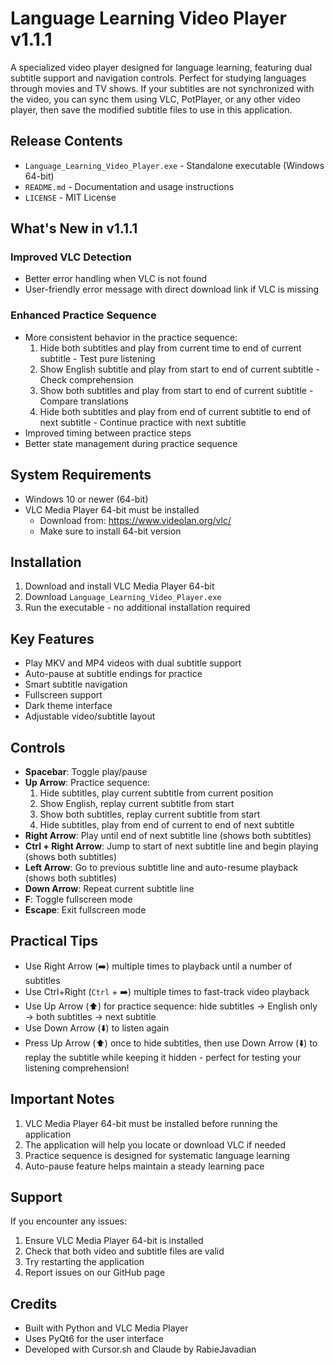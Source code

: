 # Language Learning Video Player v1.1.1

A specialized video player designed for language learning, featuring dual subtitle support and navigation controls. Perfect for studying languages through movies and TV shows. 
If your subtitles are not synchronized with the video, you can sync them using VLC, PotPlayer, or any other video player, then save the modified subtitle files to use in this application.

## Release Contents
- `Language_Learning_Video_Player.exe` - Standalone executable (Windows 64-bit)
- `README.md` - Documentation and usage instructions
- `LICENSE` - MIT License

## What's New in v1.1.1

### Improved VLC Detection
- Better error handling when VLC is not found
- User-friendly error message with direct download link if VLC is missing

### Enhanced Practice Sequence
- More consistent behavior in the practice sequence:
  1. Hide both subtitles and play from current time to end of current subtitle - Test pure listening
  2. Show English subtitle and play from start to end of current subtitle - Check comprehension
  3. Show both subtitles and play from start to end of current subtitle - Compare translations
  4. Hide both subtitles and play from end of current subtitle to end of next subtitle - Continue practice with next subtitle
- Improved timing between practice steps
- Better state management during practice sequence

## System Requirements
- Windows 10 or newer (64-bit)
- VLC Media Player 64-bit must be installed
  - Download from: https://www.videolan.org/vlc/
  - Make sure to install 64-bit version

## Installation
1. Download and install VLC Media Player 64-bit
2. Download `Language_Learning_Video_Player.exe`
3. Run the executable - no additional installation required

## Key Features
- Play MKV and MP4 videos with dual subtitle support
- Auto-pause at subtitle endings for practice
- Smart subtitle navigation
- Fullscreen support
- Dark theme interface
- Adjustable video/subtitle layout

## Controls
- **Spacebar**: Toggle play/pause
- **Up Arrow**: Practice sequence:
  1. Hide subtitles, play current subtitle from current position
  2. Show English, replay current subtitle from start
  3. Show both subtitles, replay current subtitle from start
  4. Hide subtitles, play from end of current to end of next subtitle
- **Right Arrow**: Play until end of next subtitle line (shows both subtitles)
- **Ctrl + Right Arrow**: Jump to start of next subtitle line and begin playing (shows both subtitles)
- **Left Arrow**: Go to previous subtitle line and auto-resume playback (shows both subtitles)
- **Down Arrow**: Repeat current subtitle line
- **F**: Toggle fullscreen mode
- **Escape**: Exit fullscreen mode

## Practical Tips
- Use Right Arrow (➡️) multiple times to playback until a number of subtitles
- Use Ctrl+Right (`Ctrl` + ➡️) multiple times to fast-track video playback
- Use Up Arrow (⬆️) for practice sequence: hide subtitles → English only → both subtitles → next subtitle
- Use Down Arrow (⬇️) to listen again
- Press Up Arrow (⬆️) once to hide subtitles, then use Down Arrow (⬇️) to replay the subtitle while keeping it hidden - perfect for testing your listening comprehension!

## Important Notes
1. VLC Media Player 64-bit must be installed before running the application
2. The application will help you locate or download VLC if needed
3. Practice sequence is designed for systematic language learning
4. Auto-pause feature helps maintain a steady learning pace

## Support
If you encounter any issues:
1. Ensure VLC Media Player 64-bit is installed
2. Check that both video and subtitle files are valid
3. Try restarting the application
4. Report issues on our GitHub page

## Credits
- Built with Python and VLC Media Player
- Uses PyQt6 for the user interface
- Developed with Cursor.sh and Claude by RabieJavadian